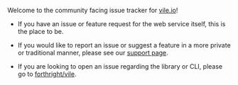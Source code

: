 Welcome to the community facing issue tracker for [vile.io](https://vile.io)!

* If you have an issue or feature request
  for the web service itself, this is the place to be.

* If you would like to report an issue or suggest a feature in a more
  private or traditional manner, please see our [support page](https://vile.io/support).

* If you are looking to open an issue regarding the
  library or CLI, please go to [forthright/vile](https://github.com/forthright/vile).
